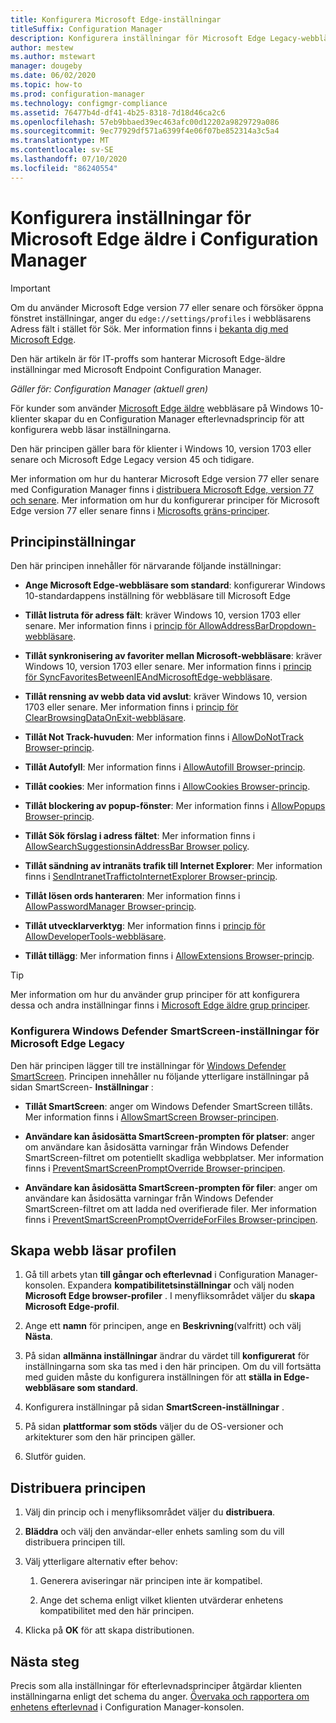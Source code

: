 ```yaml
---
title: Konfigurera Microsoft Edge-inställningar
titleSuffix: Configuration Manager
description: Konfigurera inställningar för Microsoft Edge Legacy-webbläsaren på Windows 10-klienter
author: mestew
ms.author: mstewart
manager: dougeby
ms.date: 06/02/2020
ms.topic: how-to
ms.prod: configuration-manager
ms.technology: configmgr-compliance
ms.assetid: 76477b4d-df41-4b25-8318-7d18d46ca2c6
ms.openlocfilehash: 57eb9bbaed39ec463afc00d12202a9829729a086
ms.sourcegitcommit: 9ec77929df571a6399f4e06f07be852314a3c5a4
ms.translationtype: MT
ms.contentlocale: sv-SE
ms.lasthandoff: 07/10/2020
ms.locfileid: "86240554"
---
```

# <a name="configure-microsoft-edge-legacy-settings-in-configuration-manager"></a>Konfigurera inställningar för Microsoft Edge äldre i Configuration Manager

> [!IMPORTANT]
> Om du använder Microsoft Edge version 77 eller senare och försöker öppna fönstret inställningar, anger du `edge://settings/profiles` i webbläsarens Adress fält i stället för Sök. Mer information finns i [bekanta dig med Microsoft Edge](https://support.microsoft.com/help/17171/microsoft-edge-get-to-know).
>
> Den här artikeln är för IT-proffs som hanterar Microsoft Edge-äldre inställningar med Microsoft Endpoint Configuration Manager.

*Gäller för: Configuration Manager (aktuell gren)*

<!-- 1357310 -->
För kunder som använder [Microsoft Edge äldre](https://docs.microsoft.com/microsoft-edge/deploy/) webbläsare på Windows 10-klienter skapar du en Configuration Manager efterlevnadsprincip för att konfigurera webb läsar inställningarna.

Den här principen gäller bara för klienter i Windows 10, version 1703 eller senare och Microsoft Edge Legacy version 45 och tidigare. <!--511552-->

Mer information om hur du hanterar Microsoft Edge version 77 eller senare med Configuration Manager finns i [distribuera Microsoft Edge, version 77 och senare](../../apps/deploy-use/deploy-edge.md). Mer information om hur du konfigurerar principer för Microsoft Edge version 77 eller senare finns i [Microsofts gräns-principer](https://docs.microsoft.com/DeployEdge/microsoft-edge-policies).

## <a name="policy-settings"></a>Principinställningar

Den här principen innehåller för närvarande följande inställningar:

- **Ange Microsoft Edge-webbläsare som standard**: konfigurerar Windows 10-standardappens inställning för webbläsare till Microsoft Edge

- **Tillåt listruta för adress fält**: kräver Windows 10, version 1703 eller senare. Mer information finns i [princip för AllowAddressBarDropdown-webbläsare](https://docs.microsoft.com/windows/client-management/mdm/policy-csp-browser#browser-allowaddressbardropdown).

- **Tillåt synkronisering av favoriter mellan Microsoft-webbläsare**: kräver Windows 10, version 1703 eller senare. Mer information finns i [princip för SyncFavoritesBetweenIEAndMicrosoftEdge-webbläsare](https://docs.microsoft.com/windows/client-management/mdm/policy-csp-browser#browser-syncfavoritesbetweenieandmicrosoftedge).

- **Tillåt rensning av webb data vid avslut**: kräver Windows 10, version 1703 eller senare. Mer information finns i [princip för ClearBrowsingDataOnExit-webbläsare](https://docs.microsoft.com/windows/client-management/mdm/policy-csp-browser#browser-clearbrowsingdataonexit).

- **Tillåt Not Track-huvuden**: Mer information finns i [AllowDoNotTrack Browser-princip](https://docs.microsoft.com/windows/client-management/mdm/policy-csp-browser#browser-allowdonottrack).

- **Tillåt Autofyll**: Mer information finns i [AllowAutofill Browser-princip](https://docs.microsoft.com/windows/client-management/mdm/policy-csp-browser#browser-allowautofill).

- **Tillåt cookies**: Mer information finns i [AllowCookies Browser-princip](https://docs.microsoft.com/windows/client-management/mdm/policy-csp-browser#browser-allowcookies).

- **Tillåt blockering av popup-fönster**: Mer information finns i [AllowPopups Browser-princip](https://docs.microsoft.com/windows/client-management/mdm/policy-csp-browser#browser-allowpopups).

- **Tillåt Sök förslag i adress fältet**: Mer information finns i [AllowSearchSuggestionsinAddressBar Browser policy](https://docs.microsoft.com/windows/client-management/mdm/policy-csp-browser#browser-allowsearchsuggestionsinaddressbar).

- **Tillåt sändning av intranäts trafik till Internet Explorer**: Mer information finns i [SendIntranetTraffictoInternetExplorer Browser-princip](https://docs.microsoft.com/windows/client-management/mdm/policy-csp-browser#browser-sendintranettraffictointernetexplorer).

- **Tillåt lösen ords hanteraren**: Mer information finns i [AllowPasswordManager Browser-princip](https://docs.microsoft.com/windows/client-management/mdm/policy-csp-browser#browser-allowpasswordmanager).

- **Tillåt utvecklarverktyg**: Mer information finns i [princip för AllowDeveloperTools-webbläsare](https://docs.microsoft.com/windows/client-management/mdm/policy-csp-browser#browser-allowdevelopertools).

- **Tillåt tillägg**: Mer information finns i [AllowExtensions Browser-princip](https://docs.microsoft.com/windows/client-management/mdm/policy-csp-browser#browser-allowextensions).

> [!TIP]
> Mer information om hur du använder grup principer för att konfigurera dessa och andra inställningar finns i [Microsoft Edge äldre grup principer](https://docs.microsoft.com/microsoft-edge/deploy/group-policies/).

### <a name="configure-windows-defender-smartscreen-settings-for-microsoft-edge-legacy"></a>Konfigurera Windows Defender SmartScreen-inställningar för Microsoft Edge Legacy
<!--1353701-->
Den här principen lägger till tre inställningar för [Windows Defender SmartScreen](https://docs.microsoft.com/windows/security/threat-protection/microsoft-defender-smartscreen/microsoft-defender-smartscreen-overview). Principen innehåller nu följande ytterligare inställningar på sidan SmartScreen- **Inställningar** :

- **Tillåt SmartScreen**: anger om Windows Defender SmartScreen tillåts. Mer information finns i [AllowSmartScreen Browser-principen](https://docs.microsoft.com/windows/client-management/mdm/policy-csp-browser#browser-allowsmartscreen).

- **Användare kan åsidosätta SmartScreen-prompten för platser**: anger om användare kan åsidosätta varningar från Windows Defender SmartScreen-filtret om potentiellt skadliga webbplatser. Mer information finns i [PreventSmartScreenPromptOverride Browser-principen](https://docs.microsoft.com/windows/client-management/mdm/policy-csp-browser#browser-preventsmartscreenpromptoverride).

- **Användare kan åsidosätta SmartScreen-prompten för filer**: anger om användare kan åsidosätta varningar från Windows Defender SmartScreen-filtret om att ladda ned overifierade filer. Mer information finns i [PreventSmartScreenPromptOverrideForFiles Browser-principen](https://docs.microsoft.com/windows/client-management/mdm/policy-csp-browser#browser-preventsmartscreenpromptoverrideforfiles).

## <a name="create-the-browser-profile"></a>Skapa webb läsar profilen

1. Gå till arbets ytan **till gångar och efterlevnad** i Configuration Manager-konsolen. Expandera **kompatibilitetsinställningar** och välj noden **Microsoft Edge browser-profiler** . I menyfliksområdet väljer du **skapa Microsoft Edge-profil**.

2. Ange ett **namn** för principen, ange en **Beskrivning**(valfritt) och välj **Nästa**.

3. På sidan **allmänna inställningar** ändrar du värdet till **konfigurerat** för inställningarna som ska tas med i den här principen. Om du vill fortsätta med guiden måste du konfigurera inställningen för att **ställa in Edge-webbläsare som standard**.

4. Konfigurera inställningar på sidan **SmartScreen-inställningar** .

5. På sidan **plattformar som stöds** väljer du de OS-versioner och arkitekturer som den här principen gäller.

6. Slutför guiden.

## <a name="deploy-the-policy"></a>Distribuera principen

1. Välj din princip och i menyfliksområdet väljer du **distribuera**.

2. **Bläddra** och välj den användar-eller enhets samling som du vill distribuera principen till.

3. Välj ytterligare alternativ efter behov:

    1. Generera aviseringar när principen inte är kompatibel.

    2. Ange det schema enligt vilket klienten utvärderar enhetens kompatibilitet med den här principen.

4. Klicka på **OK** för att skapa distributionen.

## <a name="next-steps"></a>Nästa steg

Precis som alla inställningar för efterlevnadsprinciper åtgärdar klienten inställningarna enligt det schema du anger. [Övervaka och rapportera om enhetens efterlevnad](monitor-compliance-settings.md) i Configuration Manager-konsolen.
